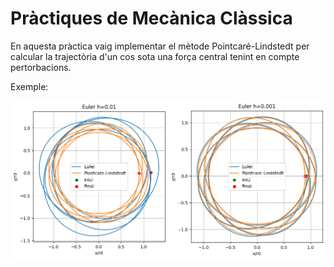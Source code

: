 # Pràctiques de Mecànica Clàssica

En aquesta pràctica vaig implementar el mètode Pointcaré-Lindstedt per calcular la trajectòria d'un cos sota una força central tenint en compte pertorbacions.

Exemple:


![](eulerpointcare5.png?raw=true)
